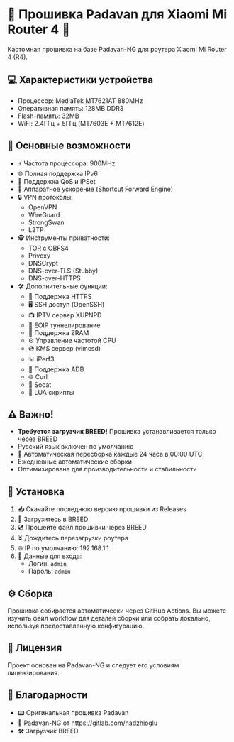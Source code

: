 # 🌟 Прошивка Padavan для Xiaomi Mi Router 4 📡

Кастомная прошивка на базе Padavan-NG для роутера Xiaomi Mi Router 4 (R4).

## 💻 Характеристики устройства
- Процессор: MediaTek MT7621AT 880MHz
- Оперативная память: 128MB DDR3
- Flash-память: 32MB
- WiFi: 2.4ГГц + 5ГГц (MT7603E + MT7612E)

## 🚀 Основные возможности
- ⚡ Частота процессора: 900MHz
- 🌐 Полная поддержка IPv6
- 🔄 Поддержка QoS и IPSet
- 🏃 Аппаратное ускорение (Shortcut Forward Engine)
- 🔒 VPN протоколы:
  - OpenVPN
  - WireGuard
  - StrongSwan
  - L2TP
- 🕵️ Инструменты приватности:
  - TOR с OBFS4
  - Privoxy
  - DNSCrypt
  - DNS-over-TLS (Stubby)
  - DNS-over-HTTPS
- 🛠️ Дополнительные функции:
  - 🔐 Поддержка HTTPS
  - 🖥️ SSH доступ (OpenSSH)
  - 📺 IPTV сервер XUPNPD
  - 🔗 EOIP туннелирование
  - 💾 Поддержка ZRAM
  - ⚙️ Управление частотой CPU
  - 💿 KMS сервер (vlmcsd)
  - 📊 iPerf3
  - 📱 Поддержка ADB
  - 🌐 Curl
  - 🔌 Socat
  - 📝 LUA скрипты

## ⚠️ Важно!
- **Требуется загрузчик BREED!** Прошивка устанавливается только через BREED
- Русский язык включен по умолчанию
- 🔄 Автоматическая пересборка каждые 24 часа в 00:00 UTC
- Ежедневные автоматические сборки
- Оптимизирована для производительности и стабильности

## 🔧 Установка
1. 📥 Скачайте последнюю версию прошивки из Releases
2. 🔄 Загрузитесь в BREED
3. 💿 Прошейте файл прошивки через BREED
4. ⏳ Дождитесь перезагрузки роутера
5. 🌐 IP по умолчанию: 192.168.1.1
6. 🔑 Данные для входа:
   - Логин: `admin`
   - Пароль: `admin`

## ⚙️ Сборка
Прошивка собирается автоматически через GitHub Actions. Вы можете изучить файл workflow для деталей сборки или собрать локально, используя предоставленную конфигурацию.

## 📜 Лицензия
Проект основан на Padavan-NG и следует его условиям лицензирования.

## 🙏 Благодарности
- 📟 Оригинальная прошивка Padavan
- 🔧 Padavan-NG от https://gitlab.com/hadzhioglu
- 🛠️ Загрузчик BREED
